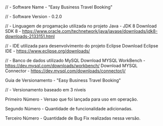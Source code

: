 // - Software Name - "Easy Business Travel Booking"

// - Software Version - 0.2.0

// - Linguagem de progamação utilizada no projeto
Java - JDK 8
Download SDK 8 - https://www.oracle.com/technetwork/java/javase/downloads/jdk8-downloads-2133151.html


// - IDE utilizada para desenvolvimento do projeto
Eclipse
Download Eclipse IDE - https://www.eclipse.org/downloads/


// - Banco de dados utilizado
MySQL
Download MYSQL WorkBench - https://dev.mysql.com/downloads/workbench/
Download MYSQL Connector - https://dev.mysql.com/downloads/connector/j/

Guia de Versionamento - "Easy Business Travel Booking"

// - Versionamento baseado em 3 niveis

Primeiro Número - Versao que foi lançada para uso em operação.

Segundo Número - Quantidade de funcionalidade adicionadas.

Terceiro Número - Quantidade de Bug Fix realizadas nessa versão.
